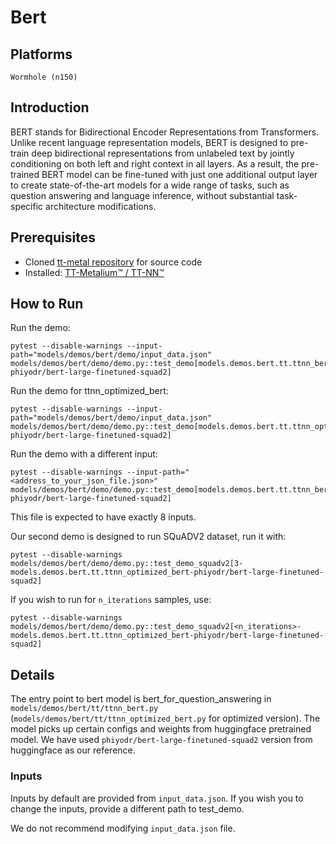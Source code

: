 # Bert

## Platforms
    Wormhole (n150)

## Introduction
BERT stands for Bidirectional Encoder Representations from Transformers. Unlike recent language representation models, BERT is designed to pre-train deep bidirectional representations from unlabeled text by jointly conditioning on both left and right context in all layers. As a result, the pre-trained BERT model can be fine-tuned with just one additional output layer to create state-of-the-art models for a wide range of tasks, such as question answering and language inference, without substantial task-specific architecture modifications.

## Prerequisites
- Cloned [tt-metal repository](https://github.com/tenstorrent/tt-metal) for source code
- Installed: [TT-Metalium™ / TT-NN™](https://github.com/tenstorrent/tt-metal/blob/main/INSTALLING.md)

## How to Run
Run the demo:
 ```
 pytest --disable-warnings --input-path="models/demos/bert/demo/input_data.json" models/demos/bert/demo/demo.py::test_demo[models.demos.bert.tt.ttnn_bert-phiyodr/bert-large-finetuned-squad2]
 ```

Run the demo for ttnn_optimized_bert:
```
pytest --disable-warnings --input-path="models/demos/bert/demo/input_data.json" models/demos/bert/demo/demo.py::test_demo[models.demos.bert.tt.ttnn_optimized_bert-phiyodr/bert-large-finetuned-squad2]
```

Run the demo with a different input:
```
pytest --disable-warnings --input-path="<address_to_your_json_file.json>" models/demos/bert/demo/demo.py::test_demo[models.demos.bert.tt.ttnn_bert-phiyodr/bert-large-finetuned-squad2]
```
This file is expected to have exactly 8 inputs.

Our second demo is designed to run SQuADV2 dataset, run it with:
```
pytest --disable-warnings models/demos/bert/demo/demo.py::test_demo_squadv2[3-models.demos.bert.tt.ttnn_optimized_bert-phiyodr/bert-large-finetuned-squad2]
```

If you wish to run for `n_iterations` samples, use:
```
pytest --disable-warnings models/demos/bert/demo/demo.py::test_demo_squadv2[<n_iterations>-models.demos.bert.tt.ttnn_optimized_bert-phiyodr/bert-large-finetuned-squad2]
```

## Details
The entry point to  bert model is bert_for_question_answering in `models/demos/bert/tt/ttnn_bert.py` (`models/demos/bert/tt/ttnn_optimized_bert.py` for optimized version). The model picks up certain configs and weights from huggingface pretrained model. We have used `phiyodr/bert-large-finetuned-squad2` version from huggingface as our reference.

### Inputs
Inputs by default are provided from `input_data.json`. If you wish you to change the inputs, provide a different path to test_demo.

We do not recommend modifying `input_data.json` file.
